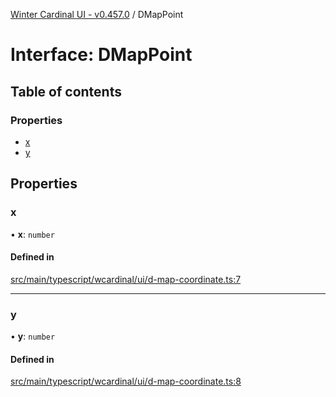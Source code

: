 [Winter Cardinal UI - v0.457.0](../index.md) / DMapPoint

# Interface: DMapPoint

## Table of contents

### Properties

- [x](DMapPoint.md#x)
- [y](DMapPoint.md#y)

## Properties

### x

• **x**: `number`

#### Defined in

[src/main/typescript/wcardinal/ui/d-map-coordinate.ts:7](https://github.com/winter-cardinal/winter-cardinal-ui/blob/v0.457.0/src/main/typescript/wcardinal/ui/d-map-coordinate.ts#L7)

___

### y

• **y**: `number`

#### Defined in

[src/main/typescript/wcardinal/ui/d-map-coordinate.ts:8](https://github.com/winter-cardinal/winter-cardinal-ui/blob/v0.457.0/src/main/typescript/wcardinal/ui/d-map-coordinate.ts#L8)
